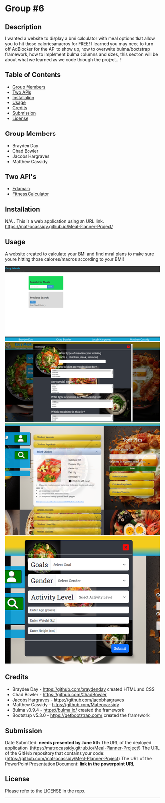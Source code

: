 # <Meal-Planner-Project>
# Group #6

## Description

I wanted a website to display a bmi calculator with meal options that allow you to hit those calories/macros for FREE! I learned you may need to turn off AdBlocker for the API to show up, how to overwrite bulma/bootstrap framework, how to implement bulma columns and sizes, this section will be about what we learned as we code through the project.. !

## Table of Contents

- [Group Members](#group-members)
- [Two APIs](#two-api's)
- [Installation](#installation)
- [Usage](#usage)
- [Credits](#credits)
- [Submission](#submission)
- [License](#license)

## Group Members

- Brayden Day
- Chad Bowler
- Jacobs Hargraves
- Matthew Cassidy

## Two API's

- [Edamam](https://www.edamam.com/)
- [Fitness.Calculator](https://rapidapi.com/malaaddincelik/api/fitness-calculator)

## Installation

N/A . This is a web application using an URL link. https://mateocassidy.github.io/Meal-Planner-Project/

## Usage

A website created to calculate your BMI and find meal plans to make sure youre hitting those calories/macros according to your BMI!

![home-page](./Assets/Images/Screenshot1.png?raw=true "The Home Page")
![results-page](./Assets/Images/Screenshot2.png?raw=true "The Search Results Page")
![first-api](./Assets/Images/Screenshot3.png?raw=true "Second API")
![second-api](./Assets/Images/Screenshot4.png?raw=true "First API")


## Credits
* Brayden Day - https://github.com/braydenday created HTML and CSS
* Chad Bowler - https://github.com/ChadBowler 
* Jacobs Hargraves - https://github.com/jacobhargraves 
* Matthew Cassidy - https://github.com/Mateocassidy 
* Bulma v0.9.4 - https://bulma.io/ created the framework
* Bootstrap v5.3.0 - https://getbootstrap.com/ created the framework

## Submission
Date Submitted: **needs presented by June 5th**
The URL of the deployed application: (https://mateocassidy.github.io/Meal-Planner-Project/)
The URL of the GitHub repository that contains your code: (https://github.com/mateocassidy/Meal-Planner-Project)
The URL of the PowerPoint Presentation Document: **link in the powerpoint URL**

## License

Please refer to the LICENSE in the repo.

---